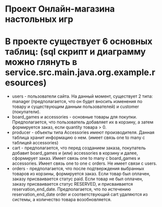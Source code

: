 # Проект Онлайн-магазина настольных игр

# В проекте существует 6 основных таблиц: (sql скрипт и диаграмму можно глянуть в service.src.main.java.org.example.resources)

* users - пользователи сайта. На данный момент, существует 2 типа: manager (предполагается,
что он будет вносить изменения по товару и существующим данным пользователей) и customer
(покупатели).
* board_games и accessories - основные товары для покупки. Предполагается, что пользователь добавляет
их в корзину, а затем формируется заказ, если quantity товара > 0.
* producer - объекты типа Accessories имеют производителя. Данная таблица хранит информацию о нем.
(имеет связь one to many с таблицей accessories)
* cart - предполагается, что перед созданием заказа, покупатель добавит board_games и (или) accessories
в корзину и далее, сформирует заказ. Имеет связь one to many c board_games и accessories. Имеет связь
one to one c orders. Не имеет связи с users.
* orders - предполагается, что после подтверждения выбранных товаров из корзины, формируется заказ.
Если товар был оплачен, заказу присваивается статус paid. Если товар не был оплачен, заказу присваивается
статус RESERVED, и присваивается reservation_end_date. Предполагается, что по истечению reservation_end_date
order и соответствующий cart удаляются из системы, а количество товара возобновляется.
